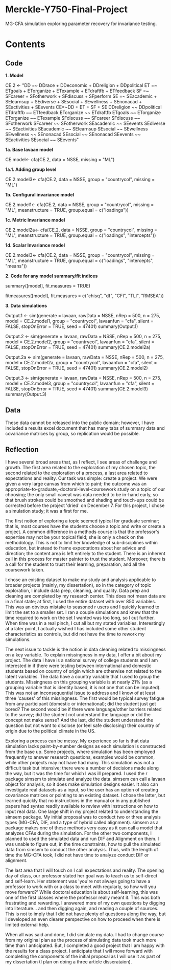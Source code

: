 # Merckle-Y750-Final-Project
MG-CFA simulation exploring parameter recovery for invariance testing.

# Contents
## Code
**1. Model**

CE.2 <- "DD =~ DDrace + DDeconomic + DDreligion + DDpolitical
             ET =~ ETgoals + ETorganize + ETexample + ETdraftfb + ETfeedback
             SF =~ SFcareer + SFotherwork + SFdiscuss + SFperform
             SE =~ SEacademic + SElearnsup + SEdiverse + SEsocial + SEwellness + SEnonacad + SEactivities + SEevents
            CE=~DD + ET + SF + SE
            DDreligion ~~ DDpolitical
            ETdraftfb ~~ ETfeedback
            ETorganize ~~ ETdraftfb
            ETgoals ~~ ETorganize
            ETorganize ~~ ETexample
            SFdiscuss ~~ SFcareer
            SFdiscuss ~~ SFotherwork
            SFcareer ~~ SFotherwork
            SEacademic ~~ SEevents
            SEdiverse ~~ SEactivities
            SEacademic ~~ SElearnsup
            SEsocial ~~ SEwellness
            SEwellness ~~ SEnonacad
            SEsocial ~~ SEnonacad
            SEevents ~~ SEactivities
            SEsocial ~~ SEevents"
            
**1a. Base lavaan model**

CE.model<- cfa(CE.2, 
             data = NSSE, 
             missing = "ML")
             
**1a.1. Adding group level**

CE.2.model3<- cfa(CE.2, 
       data = NSSE, 
       group = "countrycol",
       missing = "ML")

**1b. Configural invariance model**

CE.2.model1<- cfa(CE.2, 
                   data = NSSE, 
                   group = "countrycol",
                   missing = "ML",
                   meanstructure = TRUE,
                   group.equal = c("loadings"))
                   
**1c. Metric Invariance model**

CE.2.model2a<- cfa(CE.2, 
                  data = NSSE, 
                  group = "countrycol",
                  missing = "ML",
                  meanstructure = TRUE,
                  group.equal = c("loadings", "intercepts"))

**1d. Scalar Invariance model**

CE.2.model3<- cfa(CE.2, 
                  data = NSSE, 
                  group = "countrycol",
                  missing = "ML",
                  meanstructure = TRUE,
                  group.equal = c("loadings", "intercepts", "means"))

**2. Code for any model summary/fit indices**

summary([model], fit.measures = TRUE)

fitmeasures([model], fit.measures = c("chisq", "df", "CFI", "TLI", "RMSEA"))

**3. Data simulations**

Output.1 <- sim(generate = lavaan, rawData = NSSE, nRep = 500, n = 275, model = CE.2.model1, group = "countrycol", lavaanfun = "cfa",  silent = FALSE, stopOnError = TRUE, seed = 47401)
summary(Output.1)

Output.2 <- sim(generate = lavaan, rawData = NSSE, nRep = 500, n = 275, model = CE.2.model2, group = "countrycol", lavaanfun = "cfa",  silent = FALSE, stopOnError = TRUE, seed = 47401)
summary(CE.2.model2a)

Output.2a <- sim(generate = lavaan, rawData = NSSE, nRep = 500, n = 275, model = CE.2.model2a, group = "countrycol", lavaanfun = "cfa",  silent = FALSE, stopOnError = TRUE, seed = 47401)
summary(CE.2.model2)

Output.3 <- sim(generate = lavaan, rawData = NSSE, nRep = 500, n = 275, model = CE.2.model3, group = "countrycol", lavaanfun = "cfa",  silent = FALSE, stopOnError = TRUE, seed = 47401)
summary(CE.2.model3)
summary(Output.3)



## Data

These data cannot be released into the public domain; however, I have included a results excel document that has many tabs of summary data and covariance matrices by group, so replication would be possible.


## Reflection
I have several broad areas that, as I reflect, I see areas of challenge and growth. The first area related to the exploration of my chosen topic, the second related to the exploration of a process, a last area related to expectations and reality. Our task was simple: create a project. We were given a very large canvas from which to paint; the outcome was an appropriate-to-graduate,-doctoral-level-coursework study on a topic of our choosing; the only small caveat was data needed to be in-hand early, so that brush strokes could be smoothed and shading and touch-ups could be corrected before the project 'dried' on December 7. For this project, I chose a simulation study; it was a first for me.

The first notion of exploring a topic seemed typical for graduate seminar; that is, most courses have the students choose a topic and write or create a project. A common difference in a methods course is that the professor's expertise may not be your topical field; she is only a check on the methodology. This is not to limit her knowledge of sub-disciplines within education, but instead to frame expectations about her advice and direction; the content area is left entirely to the student. There is an inherent call in this process for master painter to trust the student. Moreover, there is a call for the student to trust their learning, preparation, and all the coursework taken.

I chose an existing dataset to make my study and analysis applicable to broader projects (mainly, my dissertation), so in the category of topic exploration, I include data prep, cleaning, and quality. Data prep and cleaning are completed by my research center. This does not mean data are in a final state; at first, I used the entire dataset with over 850 variables. This was an obvious mistake to seasoned r users and I quickly learned to limit the set to a smaller set. I ran a couple simulations and knew that the time required to work on the set I wanted was too long, so I cut further. When time was in a real pinch, I cut all but my stated variables. Interestingly at a later point, I actually wished I has included some other student characteristics as controls, but did not have the time to rework my simulations.

The next issue to tackle is the notion in data cleaning related to missingness on a key variable. To explain missingness in my data, I offer a bit about my project. The data I have is a national survey of college students and I am interested in if there were testing between international and domestic students based on country of origin which are otherwise not related to the latent variables. The data have a country variable that I used to group the students.  Missingness on this grouping variable is at nearly 21% (as a grouping variable that is identity based, it is not one that can be imputed). This was not an inconsequential issue to address and I know of at least three 'causes' of this missingness. The first would be typical survey fatigue from any participant (domestic or international); did the student just get bored? The second would be if there were language/other barriers related to the survey; did the student not understand the language or did the concept not make sense? And the last, did the student understand the question but not want to disclose (or feel safe disclosing) their country of origin due to the political climate in the US.

Exploring a process can be messy. My experience so far is that data simulation lacks paint-by-number designs as each simulation is constructed from the base up. Some projects, where simulation has been employed frequently to answer research questions, examples would be common, while other projects may not have had many. This simulation was not a difficult task but intensive; there were a number of decisions made along the way, but it was the time for which I was ill prepared.
I used the r package simsem to simulate and analyze the data. simsem can call a lavaan object for analysis, so it does make simulation designs easier. It also can investigate real datasets as a input, so the user has an option of creating covariance matrices or pointing to an existing dataset. I chose the latter, but learned quickly that no instructions in the manual or in any published papers had syntax readily available to review with instructions on how to input real data.
One large shift in my project related to understanding the simsem package. My initial proposal was to conduct two or three analysis types (MG-CFA, DIF, and a type of hybrid called alignment). simsem as a package makes one of these methods very easy as it can call a model that analyzes CFAs during the simulation. For the other two components, I planned to used the simulated data and run DIF and Alignment on them. I was unable to figure out, in the time constraints, how to pull the simulated data from simsem to conduct the other analysis. Thus, with the length of time the MG-CFA took, I did not have time to analyze conduct DIF or alignment.

The last area that I will touch on I call expectations and reality. The opening day of class, our professor stated her goal was to teach us to self-direct and self-learn. Her statement was 'you're not always going to have a professor to work with or a class to meet with regularly, so how will you move forward?' While doctoral education is about self-learning, this was one of the first classes where the professor really meant it. This was both frustrating and rewarding. I answered more of my own questions by digging into literature… and then digging again, and reading a couple of sources. This is not to imply that I did not have plenty of questions along the way, but I developed an even clearer perspective on how to proceed when there is limited external help.

When all was said and done, I did simulate my data. I had to change course from my original plan as the process of simulating data took much more time than I anticipated. But, I completed a good project that I am happy with the results for a class project. I anticipate that I will move forward with completing the components of the initial proposal as I will use it as part of my dissertation (I plan on doing a three article disserataion). 

